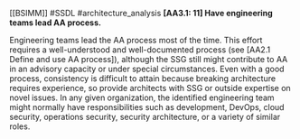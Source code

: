 [[BSIMM]] #SSDL #architecture_analysis
**[AA3.1: 11] Have engineering teams lead AA process.**


Engineering teams lead the AA process most of the time. This effort requires a well-understood and well-documented process (see [AA2.1 Define and use AA process]), although the SSG still might contribute to AA in an advisory capacity or under special circumstances. Even with a good process, consistency is difficult to attain because breaking architecture requires experience, so provide architects with SSG or outside expertise on novel issues. In any given organization, the identified engineering team might normally have responsibilities such as development, DevOps, cloud security, operations security, security architecture, or a variety of similar roles.



